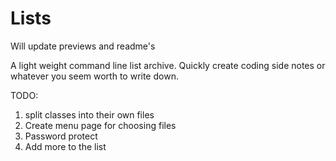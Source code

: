 # Lists

Will update previews and readme's

A light weight command line list archive. Quickly create coding side notes or whatever you seem worth to write down.

TODO:
  1. split classes into their own files
  2. Create menu page for choosing files
  3. Password protect
  4. Add more to the list

